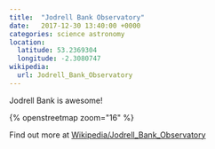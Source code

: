 ```yaml
---
title:  "Jodrell Bank Observatory"
date:   2017-12-30 13:40:00 +0000
categories: science astronomy
location:
  latitude: 53.2369304
  longitude: -2.3080747
wikipedia:
  url: Jodrell_Bank_Observatory
---
```

Jodrell Bank is awesome!

{% openstreetmap zoom="16" %}

Find out more at [Wikipedia/Jodrell_Bank_Observatory](https://en.wikipedia.org/wiki/Jodrell_Bank_Observatory)
